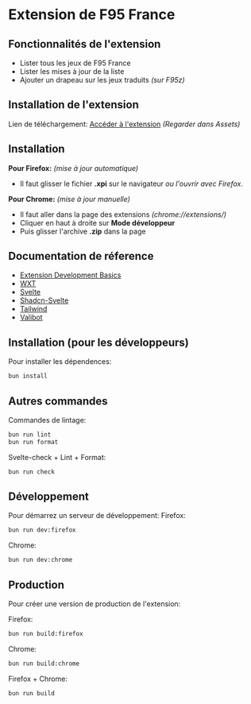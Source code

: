 # Extension de F95 France

## Fonctionnalités de l'extension

- Lister tous les jeux de F95 France
- Lister les mises à jour de la liste
- Ajouter un drapeau sur les jeux traduits _(sur F95z)_

## Installation de l'extension

Lien de téléchargement: [Accéder à l'extension](https://github.com/Hunteraulo1/f95list-ext/releases) _(Regarder dans Assets)_

## Installation

**Pour Firefox:** *(mise à jour automatique)*
- Il faut glisser le fichier **.xpi** sur le navigateur _ou l'ouvrir avec Firefox_.

**Pour Chrome:** *(mise à jour manuelle)*
- Il faut aller dans la page des extensions _(chrome://extensions/)_
- Cliquer en haut à droite sur **Mode développeur**
- Puis glisser l'archive **.zip** dans la page

## Documentation de réference

- [Extension Development Basics](https://developer.chrome.com/docs/extensions/mv3/getstarted/development-basics/)
- [WXT](https://wxt.dev/guide/introduction.html)
- [Svelte](https://svelte.dev/docs/)
- [Shadcn-Svelte](https://next.shadcn-svelte.com/docs/)
- [Tailwind](https://tailwindcss.com/docs/)
- [Valibot](https://valibot.dev/guides/)

## Installation (pour les développeurs)

Pour installer les dépendences:
```bash
bun install
```

## Autres commandes

Commandes de lintage:
```bash
bun run lint
bun run format
```

Svelte-check + Lint + Format:
```bash
bun run check
```

## Développement

Pour démarrez un serveur de développement:
Firefox:
```bash
bun run dev:firefox
```

Chrome:
```bash
bun run dev:chrome
```

## Production

Pour créer une version de production de l'extension:

Firefox:
```bash
bun run build:firefox
```

Chrome:
```bash
bun run build:chrome
```

Firefox + Chrome:
```bash
bun run build
```
